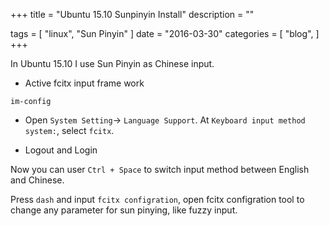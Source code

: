 +++
title = "Ubuntu 15.10 Sunpinyin Install"
description = ""

tags = [
    "linux",
    "Sun Pinyin"
]
date = "2016-03-30"
categories = [
    "blog",
]
+++

In Ubuntu 15.10 I use Sun Pinyin as Chinese input.

* Active fcitx input frame work

```
im-config
```

* Open `System Setting`-> `Language Support`. At `Keyboard input method system:`, select `fcitx`.

* Logout and Login

Now you can user `Ctrl + Space` to switch input method between English and Chinese.

Press `dash` and input `fcitx configration`, open fcitx configration tool to change any parameter for sun pinying, like fuzzy input.
